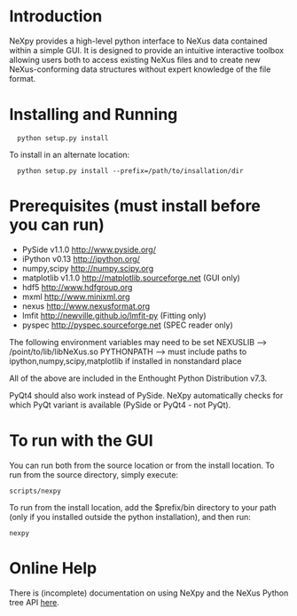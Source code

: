 Introduction
============
NeXpy provides a high-level python interface to NeXus data contained within a simple GUI. It is designed to provide an intuitive interactive toolbox allowing users both to access existing NeXus files and to create new NeXus-conforming data structures without expert knowledge of the file format.

Installing and Running
======================

```
  python setup.py install
```

To install in an alternate location:

```
  python setup.py install --prefix=/path/to/insallation/dir
```

Prerequisites (must install before you can run)
===============================================

* PySide v1.1.0        http://www.pyside.org/
* iPython v0.13        http://ipython.org/
* numpy,scipy          http://numpy.scipy.org
* matplotlib v1.1.0    http://matplotlib.sourceforge.net    (GUI only)
* hdf5                 http://www.hdfgroup.org
* mxml                 http://www.minixml.org
* nexus                http://www.nexusformat.org
* lmfit                http://newville.github.io/lmfit-py (Fitting only)
* pyspec               http://pyspec.sourceforge.net    (SPEC reader only)

The following environment variables may need to be set
NEXUSLIB --> /point/to/lib/libNeXus.so
PYTHONPATH --> must include paths to ipython,numpy,scipy,matplotlib if installed in nonstandard place

All of the above are included in the Enthought Python Distribution v7.3.

PyQt4 should also work instead of PySide. NeXpy automatically checks for 
which PyQt variant is available (PySide or PyQt4 - not PyQt). 

To run with the GUI
===================

You can run both from the source location or from the install location. To run
from the source directory, simply execute:

```
scripts/nexpy
```

To run from the install location, add the $prefix/bin directory to your path
(only if you installed outside the python installation), and then run:

```
nexpy
```

Online Help
===========
There is (incomplete) documentation on using NeXpy and the NeXus Python tree API [here](http://nexpy.github.io/nexpy).
